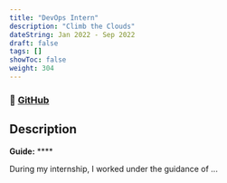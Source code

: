 ```yaml
---
title: "DevOps Intern"
description: "Climb the Clouds"
dateString: Jan 2022 - Sep 2022
draft: false
tags: []
showToc: false
weight: 304
--- 
```

### 🔗 [GitHub]()

## Description
**Guide:** **** 

During my internship, I worked under the guidance of ...